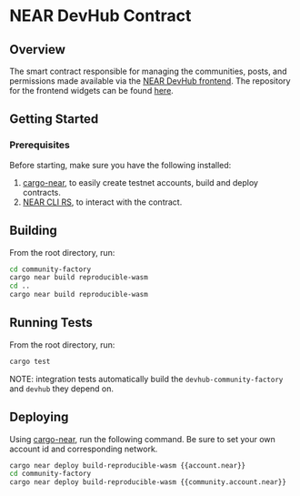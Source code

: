 # NEAR DevHub Contract

## Overview

The smart contract responsible for managing the communities, posts, and permissions made available via the [NEAR DevHub frontend](https://neardevhub.org). The repository for the frontend widgets can be found [here](https://github.com/NEAR-DevHub/neardevhub-bos).

## Getting Started

### Prerequisites

Before starting, make sure you have the following installed:

1. [cargo-near](https://github.com/near/cargo-near), to easily create testnet accounts, build and deploy contracts.
2. [NEAR CLI RS](https://github.com/near/near-cli-rs), to interact with the contract.

## Building

From the root directory, run:

```sh
cd community-factory
cargo near build reproducible-wasm
cd ..
cargo near build reproducible-wasm
```

## Running Tests

From the root directory, run:

```sh
cargo test
```

NOTE: integration tests automatically build the `devhub-community-factory` and
`devhub` they depend on.

## Deploying

Using [cargo-near](https://github.com/near/cargo-near), run the following command. Be sure to set your own account id and corresponding network.

```sh
cargo near deploy build-reproducible-wasm {{account.near}}
cd community-factory
cargo near deploy build-reproducible-wasm {{community.account.near}}
```
